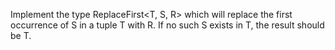 Implement the type ReplaceFirst<T, S, R> which will replace the first occurrence of S in a tuple T with R. If no such S exists in T, the result should be T.
